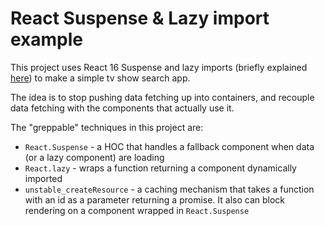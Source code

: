 # React Suspense & Lazy import example

This project uses React 16 Suspense and lazy imports (briefly explained
[here](https://reactjs.org/blog/2018/10/23/react-v-16-6.html)) to make a simple tv show search app.

The idea is to stop pushing data fetching up into containers, and recouple data fetching with the components
that actually use it.

The "greppable" techniques in this project are:

- `React.Suspense` - a HOC that handles a fallback component when data (or a lazy component) are loading
- `React.lazy` - wraps a function returning a component dynamically imported
- `unstable_createResource` - a caching mechanism that takes a function with an id as a parameter returning a
  promise. It also can block rendering on a component wrapped in `React.Suspense`

